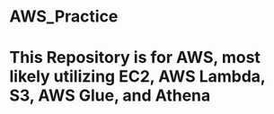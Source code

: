 # AWS_Practice

# This Repository is for AWS, most likely utilizing EC2, AWS Lambda, S3, AWS Glue, and Athena
